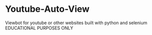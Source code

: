 # Youtube-Auto-View
Viewbot for youtube or other websites built with python and selenium EDUCATIONAL PURPOSES ONLY
